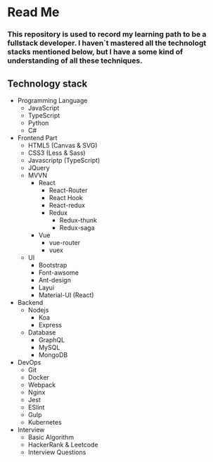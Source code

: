 # Read Me
### This repository is used to record my learning path to be a fullstack developer. I haven`t mastered all the technologt stacks mentioned below, but I have a some kind of understanding of all these techniques.
## Technology stack
- Programming Language
    - JavaScript
    - TypeScript
    - Python
    - C#
- Frontend Part
    - HTML5 (Canvas & SVG)
    - CSS3 (Less & Sass)
    - Javascriptp (TypeScript)
    - JQuery
    - MVVN
        - React
            - React-Router
            - React Hook
            - React-redux
            - Redux
                - Redux-thunk
                - Redux-saga
        - Vue
            - vue-router
            - vuex
    - UI
        - Bootstrap
        - Font-awsome
        - Ant-design
        - Layui
        - Material-UI (React)
- Backend
    - Nodejs
        - Koa
        - Express
    - Database
        - GraphQL
        - MySQL
        - MongoDB
- DevOps
    - Git
    - Docker
    - Webpack
    - Nginx
    - Jest
    - ESlint
    - Gulp 
    - Kubernetes
- Interview
    - Basic Algorithm
    - HackerRank & Leetcode
    - Interview Questions
